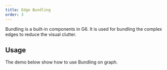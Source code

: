 ```yaml
---
title: Edge Bundling
order: 3
---
```


Bundling is a built-in components in G6. It is used for bundling the complex edges to reduce the visual clutter.

## Usage

The demo below show how to use Bundling on graph.
